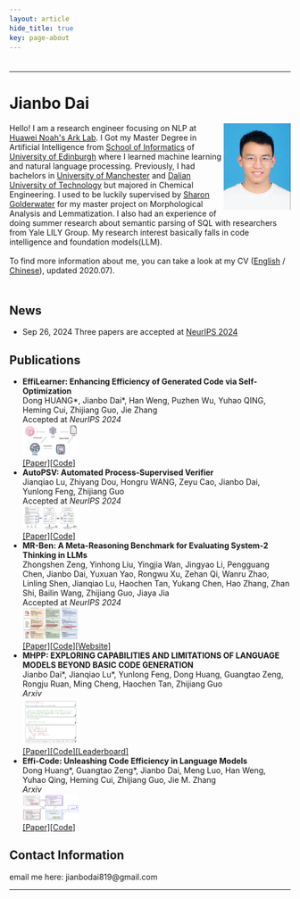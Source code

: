 ```yaml
---
layout: article
hide_title: true
key: page-about
---
```


<html lang="en">
    <head>
        <meta charset="UTF-8">
        <title>Homepage</title>
    </head>
    <body>
        <div style="float: left; padding-top: 1ex;">
            <hr>
            <h1>Jianbo Dai</h1>
            <p>
                <img src="./assets/images/profile/me.png" alt="profile" width="120" align ="right">
                Hello! I am a research engineer focusing on NLP at <a href="https://www.noahlab.com.hk/#/home">Huawei Noah's Ark Lab</a>. I Got my Master Degree in Artificial Intelligence from <a href="http://www.inf.ed.ac.uk/">School of Informatics</a> of <a href="http://www.ed.ac.uk/">University of Edinburgh</a> where I learned machine learning and natural language processing. Previously, I had bachelors in <a href="https://www.manchester.ac.uk">University of Manchester</a> and <a href="http://en.dlut.edu.cn">Dalian University of Technology</a> but majored in Chemical Engineering. I used to be luckily supervised by <a href="http://homepages.inf.ed.ac.uk/sgwater/">Sharon Golderwater</a> for my master project on Morphological Analysis and Lemmatization. I also had an experience of doing summer research about semantic parsing of SQL with researchers from Yale LILY Group. My research interest basically falls in code intelligence and foundation models(LLM).
                <br>
                <br>
                To find more information about me, you can take a look at my CV (<a href="https://github.com/1e0ndavid/1e0ndavid.github.io/blob/master/assets/CV/CV_EN_1_3.pdf">English</a>
                / <a href="https://github.com/1e0ndavid/1e0ndavid.github.io/blob/master/assets/CV/CV_CN_1_2.pdf">Chinese</a>), updated 2020.07).
            </p>
        </div>
        <div style="clear: left; padding-top: 1ex;">
            <h2>News</h2>
            <p> </p>
            <ul>
                <li>
										Sep 26, 2024  Three papers are accepted at <a href="https://nips.cc/virtual/2024/papers.html?filter=titles">NeurIPS 2024</a>
								</li>
            </ul>
            <p> </p>
            <h2>Publications</h2>
            <p> </p>
            <ul>
              <li>
                <strong>EffiLearner: Enhancing Efficiency of Generated Code via Self-Optimization</strong><br>
                Dong HUANG*, Jianbo Dai*, Han Weng, Puzhen Wu, Yuhao QING, Heming Cui, Zhijiang Guo, Jie Zhang<br>
                Accepted at <em>NeurIPS 2024</em><br>
                <img src="./assets/images/paper_figs/effilearner.png" alt="effilearner" width="100"><br>
                <a href="https://proceedings.neurips.cc/paper_files/paper/2024/hash/99c66755871ae101a4cef87c67fb29e8-Abstract-Conference.html">[Paper]</a><a href="https://github.com/huangd1999/EffiLearner">[Code]</a>
              </li>
              <li>
                <strong>AutoPSV: Automated Process-Supervised Verifier</strong><br>
                Jianqiao Lu, Zhiyang Dou, Hongru WANG, Zeyu Cao, Jianbo Dai, Yunlong Feng, Zhijiang Guo<br>
                Accepted at <em>NeurIPS 2024</em><br>
                <img src="./assets/images/paper_figs/autopsv.png" alt="autopsv" width="100"><br>
                <a href="https://proceedings.neurips.cc/paper_files/paper/2024/hash/9246aa822579d9b29a140ecdac36ad60-Abstract-Conference.html">[Paper]</a><a href="https://github.com/rookie-joe/AutoPSV">[Code]</a>
              </li>
              <li>
                <strong>MR-Ben: A Meta-Reasoning Benchmark for Evaluating System-2 Thinking in LLMs</strong><br>
                Zhongshen Zeng, Yinhong Liu, Yingjia Wan, Jingyao Li, Pengguang Chen, Jianbo Dai, Yuxuan Yao, Rongwu Xu, Zehan Qi, Wanru Zhao, Linling Shen, Jianqiao Lu, Haochen Tan, Yukang Chen, Hao Zhang, Zhan Shi, Bailin Wang, Zhijiang Guo, Jiaya Jia<br>
                Accepted at <em>NeurIPS 2024</em><br>
                <img src="./assets/images/paper_figs/mrben.png" alt="mrben" width="100"><br>
                <a href="https://proceedings.neurips.cc/paper_files/paper/2024/hash/d81cb1f4dc6e13aeb45553f80b3d6837-Abstract-Conference.html">[Paper]</a><a href="https://github.com/dvlab-research/Mr-Ben">[Code]</a><a href="https://randolph-zeng.github.io/Mr-Ben.github.io/">[Website]</a>
              </li>
              <li>
                <strong>MHPP: EXPLORING CAPABILITIES AND LIMITATIONS OF LANGUAGE MODELS BEYOND BASIC CODE GENERATION</strong><br>
                Jianbo Dai*, Jianqiao Lu*, Yunlong Feng, Dong Huang, Guangtao Zeng, Rongju Ruan, Ming Cheng, Haochen Tan, Zhijiang Guo<br>
               <em>Arxiv</em><br>
                <img src="./assets/images/paper_figs/mhpp.png" alt="mhpp" width="100"><br>
                <a href="https://arxiv.org/pdf/2405.11430">[Paper]</a><a href="https://github.com/SparksofAGI/MHPP">[Code]</a><a href="https://sparksofagi.github.io/MHPP/">[Leaderboard]</a>
              </li>
              <li>
                <strong>Effi-Code: Unleashing Code Efficiency in Language Models</strong><br>
                Dong Huang*, Guangtao Zeng*, Jianbo Dai, Meng Luo, Han Weng, Yuhao Qing, Heming Cui, Zhijiang Guo, Jie M. Zhang<br>
                <em>Arxiv</em><br>
                <img src="./assets/images/paper_figs/efficode.png" alt="efficode" width="100"><br>
                <a href="https://arxiv.org/pdf/2410.10209">[Paper]</a><a href="https://github.com/huangd1999/Effi-Code">[Code]</a>
              </li>
            </ul>
            <p> </p>
            <h2>Contact Information</h2>
            <p>
                email me here: jianbodai819@gmail.com<br>
            </p>
            <hr>
            <font size="-1">
            <!-- hhmts start -->
            <!--Last modified: Mon Aug 15 17:31:26 BST 2011-->
            <!-- hhmts end -->
            </font>
        </div>
    </body>
</html>
